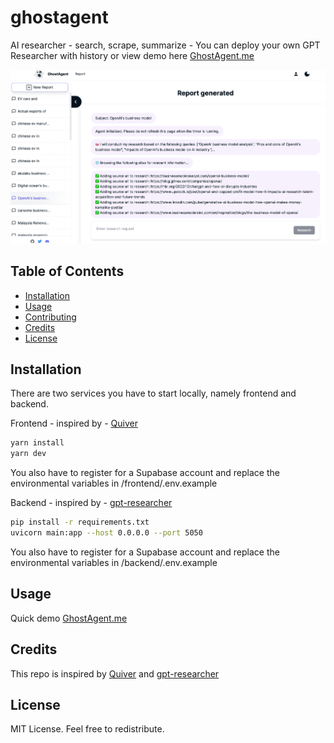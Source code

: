 # ghostagent

AI researcher - search, scrape, summarize - You can deploy your own GPT Researcher with history or view demo here [GhostAgent.me](https://ghostagent.me/report)

![web-demo](https://raw.githubusercontent.com/gyinshen/ghostagent/main/frontend/public/demo1.png)




## Table of Contents

- [Installation](#installation)
- [Usage](#usage)
- [Contributing](#contributing)
- [Credits](#credits)
- [License](#license)

## Installation

There are two services you have to start locally, namely frontend and backend.

Frontend - inspired by - [Quiver](https://github.com/StanGirard/quivr)
```bash
yarn install
yarn dev
```
You also have to register for a Supabase account and replace the environmental variables in /frontend/.env.example

Backend - inspired by - [gpt-researcher](https://github.com/assafelovic/gpt-researcher)

```bash
pip install -r requirements.txt
uvicorn main:app --host 0.0.0.0 --port 5050
```

You also have to register for a Supabase account and replace the environmental variables in /backend/.env.example

## Usage
Quick demo [GhostAgent.me](https://ghostagent.me/report)



## Credits
This repo is inspired by [Quiver](https://github.com/StanGirard/quivr) and [gpt-researcher](https://github.com/assafelovic/gpt-researcher)


## License
MIT License. Feel free to redistribute.